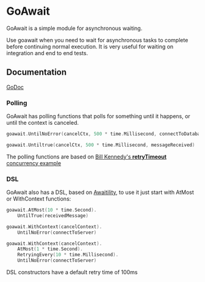 GoAwait
=======

GoAwait is a simple module for asynchronous waiting.

Use goawait when you need to wait for asynchronous tasks to complete before continuing normal execution. 
It is very useful for waiting on integration and end to end tests.

## Documentation

[GoDoc](https://pkg.go.dev/github.com/massahud/goawait?tab=doc)

### Polling

GoAwait has polling functions that polls for something until it happens, or until the context is canceled.

```go
goawait.UntilNoError(cancelCtx, 500 * time.Millisecond, connectToDatabase)

goawait.Untiltrue(cancelCtx, 500 * time.Millisecond, messageReceived)
```

The polling functions are based on [Bill Kennedy's **retryTimeout** concurrency example](https://github.com/ardanlabs/gotraining/blob/master/topics/go/concurrency/channels/example1/example1.go)

### DSL

GoAwait also has a DSL, based on [Awaitility](https://github.com/awaitility/awaitility), to use it 
just start with AtMost or WithContext functions:

```go
goawait.AtMost(10 * time.Second).
    UntilTrue(receivedMessage)

goawait.WithContext(cancelContext).
    UntilNoError(connectToServer)

goawait.WithContext(cancelContext).
    AtMost(1 * time.Second).
    RetryingEvery(10 * time.Millisecond).
    UntilNoError(connectToServer)
```
DSL constructors have a default retry time of 100ms
 